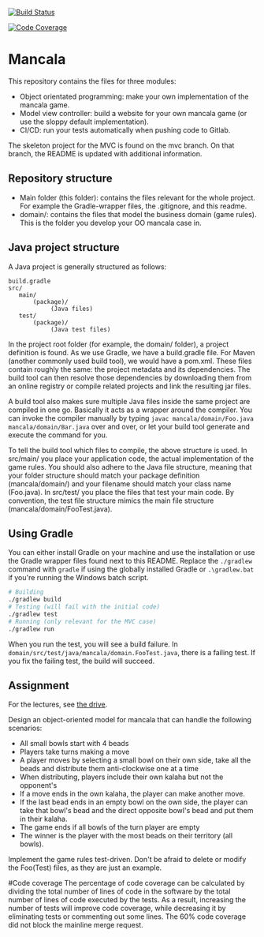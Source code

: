 [![Build Status](https://git.sogyo.nl/babdollahi/mancala-java/badges/babdollahi-mainline-patch-99200/pipeline.svg)](https://git.sogyo.nl/babdollahi/mancala-java/pipelines)

[![Code Coverage](https://git.sogyo.nl/babdollahi/mancala-java/badges/babdollahi-mainline-patch-99200/Code_Coverage-80%25-brightgreen.svg)](https://git.sogyo.nl/babdollahi/mancala-java/coverage-report)


# Mancala

This repository contains the files for three modules:
- Object orientated programming: make your own implementation of the mancala game.
- Model view controller: build a website for your own mancala game (or use the sloppy default implementation).
- CI/CD: run your tests automatically when pushing code to Gitlab.

The skeleton project for the MVC is found on the mvc branch. On that branch, the README is updated with additional information.

## Repository structure

- Main folder (this folder): contains the files relevant for the whole project. For example the Gradle-wrapper files, the .gitignore, and this readme.
- domain/: contains the files that model the business domain (game rules). This is the folder you develop your OO mancala case in.

## Java project structure

A Java project is generally structured as follows:

```
build.gradle
src/
   main/
       (package)/
            (Java files)
   test/
       (package)/
            (Java test files)
```

In the project root folder (for example, the domain/ folder), a project definition is found. As we use Gradle, we have a build.gradle file. For Maven (another commonly used build tool), we would have a pom.xml. These files contain roughly the same: the project metadata and its dependencies. The build tool can then resolve those dependencies by downloading them from an online registry or compile related projects and link the resulting jar files.

A build tool also makes sure multiple Java files inside the same project are compiled in one go. Basically it acts as a wrapper around the compiler. You can invoke the compiler manually by typing `javac mancala/domain/Foo.java mancala/domain/Bar.java` over and over, or let your build tool generate and execute the command for you.

To tell the build tool which files to compile, the above structure is used. In src/main/ you place your application code, the actual implementation of the game rules. You should also adhere to the Java file structure, meaning that your folder structure should match your package definition (mancala/domain/) and your filename should match your class name (Foo.java). In src/test/ you place the files that test your main code. By convention, the test file structure mimics the main file structure (mancala/domain/FooTest.java).

## Using Gradle

You can either install Gradle on your machine and use the installation or use the Gradle wrapper files found next to this README. Replace the `./gradlew` command with `gradle` if using the globally installed Gradle or `.\gradlew.bat` if you're running the Windows batch script.

```bash
# Building
./gradlew build
# Testing (will fail with the initial code)
./gradlew test
# Running (only relevant for the MVC case)
./gradlew run
```

When you run the test, you will see a build failure. In `domain/src/test/java/mancala/domain.FooTest.java`, there is a failing test. If you fix the failing test, the build will succeed.

## Assignment

For the lectures, see [the drive](https://drive.google.com/drive/u/0/folders/1NK95KK9Ev1yZAz1vLoQSO8rEkZq-A9AC).

Design an object-oriented model for mancala that can handle the following scenarios:

- All small bowls start with 4 beads
- Players take turns making a move
- A player moves by selecting a small bowl on their own side, take all the beads and distribute them anti-clockwise one at a time
- When distributing, players include their own kalaha but not the opponent's
- If a move ends in the own kalaha, the player can make another move.
- If the last bead ends in an empty bowl on the own side, the player can take that bowl's bead and the direct opposite bowl's bead and put them in their kalaha.
- The game ends if all bowls of the turn player are empty
- The winner is the player with the most beads on their territory (all bowls).

Implement the game rules test-driven. Don't be afraid to delete or modify the Foo(Test) files, as they are just an example.

#Code coverage
The percentage of code coverage can be calculated by dividing the total number of lines of code in the software by the total number of lines of code executed by the tests. As a result, increasing the number of tests will improve code coverage, while decreasing it by eliminating tests or commenting out some lines. The 60% code coverage did not block the mainline merge request.
